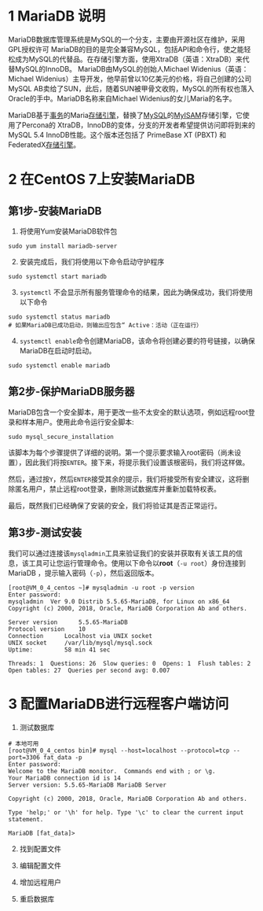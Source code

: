 # 1 MariaDB 说明
MariaDB数据库管理系统是MySQL的一个分支，主要由开源社区在维护，采用GPL授权许可 MariaDB的目的是完全兼容MySQL，包括API和命令行，使之能轻松成为MySQL的代替品。在存储引擎方面，使用XtraDB（英语：XtraDB）来代替MySQL的InnoDB。 MariaDB由MySQL的创始人Michael Widenius（英语：Michael Widenius）主导开发，他早前曾以10亿美元的价格，将自己创建的公司MySQL AB卖给了SUN，此后，随着SUN被甲骨文收购，MySQL的所有权也落入Oracle的手中。MariaDB名称来自Michael Widenius的女儿Maria的名字。

MariaDB基于[事务](https://baike.baidu.com/item/%E4%BA%8B%E5%8A%A1/5945882)的Maria[存储引擎](https://baike.baidu.com/item/%E5%AD%98%E5%82%A8%E5%BC%95%E6%93%8E/8969956)，替换了[MySQL](https://baike.baidu.com/item/MySQL)的[MyISAM](https://baike.baidu.com/item/MyISAM)存储引擎，它使用了Percona的 XtraDB，InnoDB的变体，分支的开发者希望提供访问即将到来的MySQL 5.4 InnoDB性能。这个版本还包括了 PrimeBase XT (PBXT) 和 FederatedX[存储引擎](https://baike.baidu.com/item/%E5%AD%98%E5%82%A8%E5%BC%95%E6%93%8E)。

# 2 在CentOS 7上安装MariaDB
## 第1步-安装MariaDB
1. 将使用Yum安装MariaDB软件包
```
sudo yum install mariadb-server
```
2. 安装完成后，我们将使用以下命令启动守护程序
```
sudo systemctl start mariadb
```
3. `systemctl` 不会显示所有服务管理命令的结果，因此为确保成功，我们将使用以下命令
```
sudo systemctl status mariadb
# 如果MariaDB已成功启动，则输出应包含“ Active：活动（正在运行）
```
4. `systemctl enable`命令创建MariaDB，该命令将创建必要的符号链接，以确保MariaDB在启动时启动。
```
sudo systemctl enable mariadb
```
## 第2步-保护MariaDB服务器
MariaDB包含一个安全脚本，用于更改一些不太安全的默认选项，例如远程root登录和样本用户。使用此命令运行安全脚本:
```
sudo mysql_secure_installation
```
该脚本为每个步骤提供了详细的说明。第一个提示要求输入root密码（尚未设置），因此我们将按`ENTER`。接下来，将提示我们设置该根密码，我们将这样做。

然后，通过按`Y`，然后`ENTER`接受其余的提示，我们将接受所有安全建议，这将删除匿名用户，禁止远程root登录，删除测试数据库并重新加载特权表。

最后，既然我们已经确保了安装的安全，我们将验证其是否正常运行。

## 第3步-测试安装
我们可以通过连接该`mysqladmin`工具来验证我们的安装并获取有关该工具的信息，该工具可让您运行管理命令。使用以下命令以**root**（`-u root`）身份连接到MariaDB ，提示输入密码（`-p`），然后返回版本。
```
[root@VM_0_4_centos ~]# mysqladmin -u root -p version
Enter password: 
mysqladmin  Ver 9.0 Distrib 5.5.65-MariaDB, for Linux on x86_64
Copyright (c) 2000, 2018, Oracle, MariaDB Corporation Ab and others.

Server version		5.5.65-MariaDB
Protocol version	10
Connection		Localhost via UNIX socket
UNIX socket		/var/lib/mysql/mysql.sock
Uptime:			58 min 41 sec

Threads: 1  Questions: 26  Slow queries: 0  Opens: 1  Flush tables: 2  Open tables: 27  Queries per second avg: 0.007

```
# 3 配置MariaDB进行远程客户端访问
1. 测试数据库
 ```
# 本地可用
[root@VM_0_4_centos bin]# mysql --host=localhost --protocol=tcp --port=3306 fat_data -p 
Enter password: 
Welcome to the MariaDB monitor.  Commands end with ; or \g.
Your MariaDB connection id is 14
Server version: 5.5.65-MariaDB MariaDB Server

Copyright (c) 2000, 2018, Oracle, MariaDB Corporation Ab and others.

Type 'help;' or '\h' for help. Type '\c' to clear the current input statement.

MariaDB [fat_data]> 
 ```

2. 找到配置文件

3. 编辑配置文件

4. 增加远程用户

5. 重启数据库
<!--stackedit_data:
eyJoaXN0b3J5IjpbLTIwOTg4NjM0NDcsLTQ1NjkxNzgyOCwtNz
k5MzAwMDJdfQ==
-->